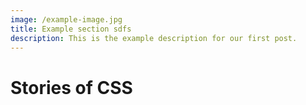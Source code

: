```yaml
---
image: /example-image.jpg
title: Example section sdfs
description: This is the example description for our first post.
---
```


# Stories of CSS

<Posts page="broken" />